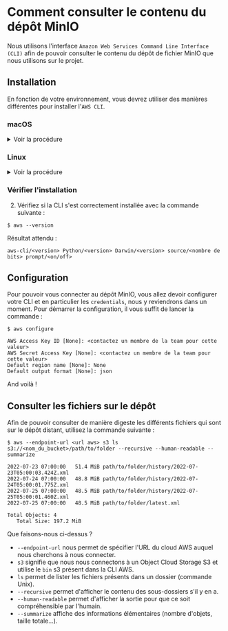 # Comment consulter le contenu du dépôt MinIO

Nous utilisons l'interface `Amazon Web Services Command Line Interface (CLI)` afin de pouvoir consulter
le contenu du dépôt de fichier MinIO que nous utilisons sur le projet.

## Installation

En fonction de votre environnement, vous devrez utiliser des manières différentes pour installer 
l'`AWS CLI`.

### macOS

<details>
<summary>Voir la procédure</summary>

1. Lancez la commande ci-dessous :

```shell
$ brew install awscli
```
</details>

### Linux

<details>
<summary>Voir la procédure</summary>

1. Lancez la commande ci-dessous :

```shell
$ curl "https://awscli.amazonaws.com/awscli-exe-linux-x86_64.zip" -o "awscliv2.zip"
unzip awscliv2.zip
sudo ./aws/install
```
</details>

### Vérifier l'installation

2. Vérifiez si la CLI s'est correctement installée avec la commande suivante :

```shell
$ aws --version
```

Résultat attendu :

```shell
aws-cli/<version> Python/<version> Darwin/<version> source/<nombre de bits> prompt/<on/off>
```

## Configuration

Pour pouvoir vous connecter au dépôt MinIO, vous allez devoir configurer votre CLI et en particulier 
les `credentials`, nous y reviendrons dans un moment. Pour démarrer la configuration, il vous suffit 
de lancer la commande :

```shell
$ aws configure
```

```shell
AWS Access Key ID [None]: <contactez un membre de la team pour cette valeur>
AWS Secret Access Key [None]: <contactez un membre de la team pour cette valeur>
Default region name [None]: None
Default output format [None]: json
```

And voilà !

## Consulter les fichiers sur le dépôt

Afin de pouvoir consulter de manière digeste les différents fichiers qui sont sur le dépôt distant,
utilisez la commande suivante :

```shell
$ aws --endpoint-url <url aws> s3 ls s3://<nom_du_bucket>/path/to/folder --recursive --human-readable --summarize
```

```shell
2022-07-23 07:00:00   51.4 MiB path/to/folder/history/2022-07-23T05:00:03.424Z.xml
2022-07-24 07:00:00   48.8 MiB path/to/folder/history/2022-07-24T05:00:01.775Z.xml
2022-07-25 07:00:00   48.5 MiB path/to/folder/history/2022-07-25T05:00:01.460Z.xml
2022-07-25 07:00:00   48.5 MiB path/to/folder/latest.xml

Total Objects: 4
   Total Size: 197.2 MiB
```

Que faisons-nous ci-dessus ?

* `--endpoint-url` nous permet de spécifier l'URL du cloud AWS auquel nous cherchons à nous connecter.
* `s3` signifie que nous nous connectons à un Object Cloud Storage S3 et utilise le `bin` s3 présent
dans la CLI AWS.
* `ls` permet de lister les fichiers présents dans un dossier (commande Unix).
* `--recursive` permet d'afficher le contenu des sous-dossiers s'il y en a.
* `--human-readable` permet d'afficher la sortie pour que ce soit compréhensible par l'humain.
* `--summarize` affiche des informations élémentaires (nombre d'objets, taille totale...).